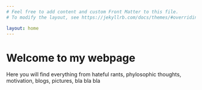 ```yaml
---
# Feel free to add content and custom Front Matter to this file.
# To modify the layout, see https://jekyllrb.com/docs/themes/#overriding-theme-defaults

layout: home
---
```


<h1 class="page-title">
Welcome to my webpage
</h1>

<p>
Here you will find everything from hateful rants, phylosophic thoughts, motivation, blogs, pictures, bla bla bla

</p>

